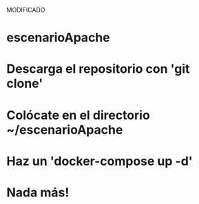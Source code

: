 MODIFICADO

# escenarioApache

# Descarga el repositorio con 'git clone'
# Colócate en el directorio ~/escenarioApache
# Haz un 'docker-compose up -d' 
# Nada más!
